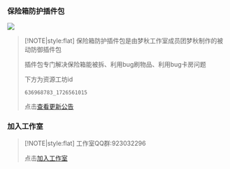   </script>
  <script src="js/docsify.min.js"></script>
  <script src="js/prism-python.js"></script><!--python代码高亮-->
  <script src="js/prism-lua.js"></script><!--lua代码高亮-->
  <script src="js/prism-java.js"></script><!--java代码高亮-->
  <script src="js/search.min.js"></script><!--搜索-->
  <script src="js/fz.js"></script><!--复制代码-->
  <script src="js/bilibili.min.js"></script><!--哔哩哔哩视频-->
  <script src="js/time-updater.min.js"></script><!--显示更新时间-->
  <script src="js/Xmind.js"></script><!--显示Xmind-->
      <!-- Latest -->
    <script src="js/docsify-plugin-flexible-alerts.min.js"></script>
    <!-- alert 样式 -->
<link rel="stylesheet" href="https://cdn.bootcss.com/sweetalert/1.1.3/sweetalert.min.css" type='text/css' media='all' />

<!-- 复制提醒 -->
<script src="https://cdn.bootcss.com/sweetalert/1.1.3/sweetalert.min.js"></script>
<script>
  document.body.oncopy = function () {
    swal("🎉复制成功🎉",
            "若要转载、使用、引用请务必保留作者信息、原文链接等，并申明来源。抵制盗版代码，尊重原作者版权!",
            "success"); };
</script>
### 保险箱防护插件包
![](https://tuanmengqiu.cn/studio/bxxfh/img/icon.png)
> [!NOTE|style:flat]
> 保险箱防护插件包是由梦秋工作室成员团梦秋制作的被动防御插件包
>
> 插件包专门解决保险箱能被拆、利用bug刷物品、利用bug卡房问题
>
> 下方为资源工坊id
> ``` 资源工坊id
> 636968783_1726561015
> ```
>
> 点击[查看更新公告](https://tuanmengqiu.cn/studio/bxxfh/)

### 加入工作室
> [!NOTE|style:flat]
> 工作室QQ群:923032296
>
> 点击[加入工作室](https://qm.qq.com/q/NLOSp2JjeU)
